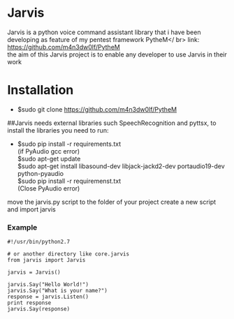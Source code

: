 # Jarvis

Jarvis is a python voice command assistant library that i have been developing as feature of my pentest framework PytheM</ br>
link: https://github.com/m4n3dw0lf/PytheM<br/>
the aim of this Jarvis project is to enable any developer to use Jarvis in their work<br/>
 

# Installation 
- $sudo git clone https://github.com/m4n3dw0lf/PytheM

##Jarvis needs external libraries such SpeechRecognition and pyttsx, to install the libraries you need to run: <br />

- $sudo pip install -r requirements.txt <br />
 (if PyAudio gcc error)<br />
 $sudo apt-get update<br />
 $sudo apt-get install libasound-dev libjack-jackd2-dev portaudio19-dev python-pyaudio<br />
 $sudo pip install -r requiremenst.txt<br /> 
 (Close PyAudio error) <br />

move the jarvis.py script to the folder of your project create a new script and import jarvis<br />

### Example
```
#!/usr/bin/python2.7

# or another directory like core.jarvis
from jarvis import Jarvis

jarvis = Jarvis()

jarvis.Say("Hello World!")
jarvis.Say("What is your name?")
response = jarvis.Listen()
print response
jarvis.Say(response)
```


